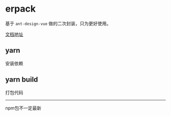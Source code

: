 # erpack

基于 `ant-design-vue` 做的二次封装，只为更好使用。

[文档地址](https://tickly.github.io/erpack-docs/)

## yarn

安装依赖

## yarn build

打包代码

---
npm包不一定最新